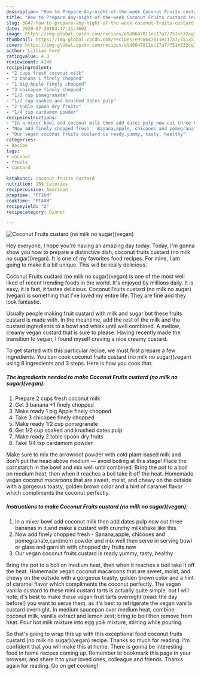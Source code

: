 ```yaml
---
description: "How to Prepare Any-night-of-the-week Coconut Fruits custard (no milk no sugar)(vegan)"
title: "How to Prepare Any-night-of-the-week Coconut Fruits custard (no milk no sugar)(vegan)"
slug: 3847-how-to-prepare-any-night-of-the-week-coconut-fruits-custard-no-milk-no-sugarvegan
date: 2020-07-20T03:47:11.460Z
image: https://img-global.cpcdn.com/recipes/e9d8647811ec17a7/751x532cq70/coconut-fruits-custard-no-milk-no-sugarvegan-recipe-main-photo.jpg
thumbnail: https://img-global.cpcdn.com/recipes/e9d8647811ec17a7/751x532cq70/coconut-fruits-custard-no-milk-no-sugarvegan-recipe-main-photo.jpg
cover: https://img-global.cpcdn.com/recipes/e9d8647811ec17a7/751x532cq70/coconut-fruits-custard-no-milk-no-sugarvegan-recipe-main-photo.jpg
author: Lillian Ford
ratingvalue: 4.3
reviewcount: 4148
recipeingredient:
- "2 cups fresh coconut milk"
- "3 banana 1 finely chopped"
- "1 big Apple finely chopped"
- "3 chicopee finely chopped"
- "1/2 cup pomegranate"
- "1/2 cup soaked and krushed dates pulp"
- "2 table spoon dry fruits"
- "1/4 tsp cardamom powder"
recipeinstructions:
- "In a mixer bowl add coconut milk then add dates pulp now cut three bananas in it.and make a custard with crunchy milkshake like this."
- "Now add finely chopped fresh   Banana,apple, chicooes and pomegranate,cardmom powder and mix well.then serve in serving bowl or glass and garnish with chopped dry fruits.now"
- "Our vegan coconut fruits custard is ready.yummy, tasty, healthy"
categories:
- Recipe
tags:
- coconut
- fruits
- custard

katakunci: coconut fruits custard 
nutrition: 159 calories
recipecuisine: American
preptime: "PT26M"
cooktime: "PT48M"
recipeyield: "2"
recipecategory: Dinner

---
```



![Coconut Fruits custard (no milk no sugar)(vegan)](https://img-global.cpcdn.com/recipes/e9d8647811ec17a7/751x532cq70/coconut-fruits-custard-no-milk-no-sugarvegan-recipe-main-photo.jpg)

Hey everyone, I hope you're having an amazing day today. Today, I'm gonna show you how to prepare a distinctive dish, coconut fruits custard (no milk no sugar)(vegan). It is one of my favorites food recipes. For mine, I am going to make it a bit unique. This will be really delicious.

Coconut Fruits custard (no milk no sugar)(vegan) is one of the most well liked of recent trending foods in the world. It's enjoyed by millions daily. It is easy, it is fast, it tastes delicious. Coconut Fruits custard (no milk no sugar)(vegan) is something that I've loved my entire life. They are fine and they look fantastic.

Usually people making fruit custard with milk and sugar but these fruits custard is made with. In the meantime, add the rest of the milk and the custard ingredients to a bowl and whisk until well combined. A mellow, creamy vegan custard that is sure to please. Having recently made the transition to vegan, I found myself craving a nice creamy custard.


To get started with this particular recipe, we must first prepare a few ingredients. You can cook coconut fruits custard (no milk no sugar)(vegan) using 8 ingredients and 3 steps. Here is how you cook that.

<!--inarticleads1-->

##### The ingredients needed to make Coconut Fruits custard (no milk no sugar)(vegan):

1. Prepare 2 cups fresh coconut milk
1. Get 3 banana +1 finely chopped
1. Make ready 1 big Apple finely chopped
1. Take 3 chicopee finely chopped
1. Make ready 1/2 cup pomegranate
1. Get 1/2 cup soaked and krushed dates pulp
1. Make ready 2 table spoon dry fruits
1. Take 1/4 tsp cardamom powder


Make sure to mix the arrowroot powder with cold plant-based milk and don&#39;t put the head above medium — avoid boiling at this stage! Place the cornstarch in the bowl and mix well until combined. Bring the pot to a boil on medium heat, then when it reaches a boil take it off the heat. Homemade vegan coconut macaroons that are sweet, moist, and chewy on the outside with a gorgeous toasty, golden brown color and a hint of caramel flavor which compliments the coconut perfectly. 

<!--inarticleads2-->

##### Instructions to make Coconut Fruits custard (no milk no sugar)(vegan):

1. In a mixer bowl add coconut milk then add dates pulp now cut three bananas in it.and make a custard with crunchy milkshake like this.
1. Now add finely chopped fresh  -  Banana,apple, chicooes and pomegranate,cardmom powder and mix well.then serve in serving bowl or glass and garnish with chopped dry fruits.now
1. Our vegan coconut fruits custard is ready.yummy, tasty, healthy


Bring the pot to a boil on medium heat, then when it reaches a boil take it off the heat. Homemade vegan coconut macaroons that are sweet, moist, and chewy on the outside with a gorgeous toasty, golden brown color and a hint of caramel flavor which compliments the coconut perfectly. The vegan vanilla custard to these mini custard tarts is actually quite simple, but I will note, it&#39;s best to make these vegan fruit tarts overnight (read: the day before!) you want to serve them, as it&#39;s best to refrigerate the vegan vanilla custard overnight. In medium saucepan over medium heat, combine coconut milk, vanilla extract and lemon zest; bring to boil then remove from heat. Pour hot milk mixture into egg yolk mixture, stirring while pouring. 

So that's going to wrap this up with this exceptional food coconut fruits custard (no milk no sugar)(vegan) recipe. Thanks so much for reading. I'm confident that you will make this at home. There is gonna be interesting food in home recipes coming up. Remember to bookmark this page in your browser, and share it to your loved ones, colleague and friends. Thanks again for reading. Go on get cooking!
